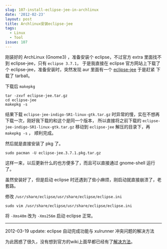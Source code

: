```yaml
---
slug: 107-install-eclipse-jee-in-archlinux
date: '2012-02-23'
layout: post
title: Archlinux安装eclipse-jee
tags:
  - Linux
  - Tool
issue: 107
---
```


刚装好的 ArchLinux (Gnome3) ，准备安装个 eclipse，不过官方 extra 里面找不到 eclipse-jee，只有 `eclipse 3.7.1`，
于是我直接在 eclipse 官方网站上下载了个 eclipse-jee，准备安装时，突然发现 aur 里面有一个 [eclipse-jee][1] 于是赶紧
下载了 tarball。

下载后 `makepkg`

    tar -zxvf eclipse-jee.tar.gz
    cd eclipse-jee
    makepkg -s

结果下载 `eclipse-jee-indigo-SR1-linux-gtk.tar.gz` 时异常的慢，实在不想再下载一次，刚好我下载的和这个是同一个版本，
所以直接将之前下载的 `eclipse-jee-indigo-SR1-linux-gtk.tar.gz` 移动到 `eclipse-jee` 解压的目录下，再 `makepkg -s` ，
顺利完成。

然后就是直接安装了 pkg 了。

    sudo pacman -U eclipse-jee.3.7.1.pkg.tar.gz

这样一来，以后更新什么的也方便多了，而且可以直接通过 gnome-shell 运行了。

虽然安装好了，但是启动 eclipse 时还遇到了些小麻烦，刚启动就直接崩溃了，老套路。

修改 `/usr/share/eclipse/usr/share/eclipse/eclipse.ini`

    sudo vim /usr/share/eclipse/usr/share/eclipse/eclipse.ini

将 `-Xms40m` 改为 `-Xms256m` 启动 eclipse 正常。

----

2012-03-19 update: eclipse 自动完成功能与 xulrunner 冲突问题的解决方法

为此困惑了很久，没有想到官方的wiki上面早都已经有了[解决方法][2]。

[1]: http://aur.archlinux.org/packages.php?ID=18067
[2]: https://wiki.archlinux.org/index.php/Eclipse#Autocompletion_and_javadoc_render_crash
